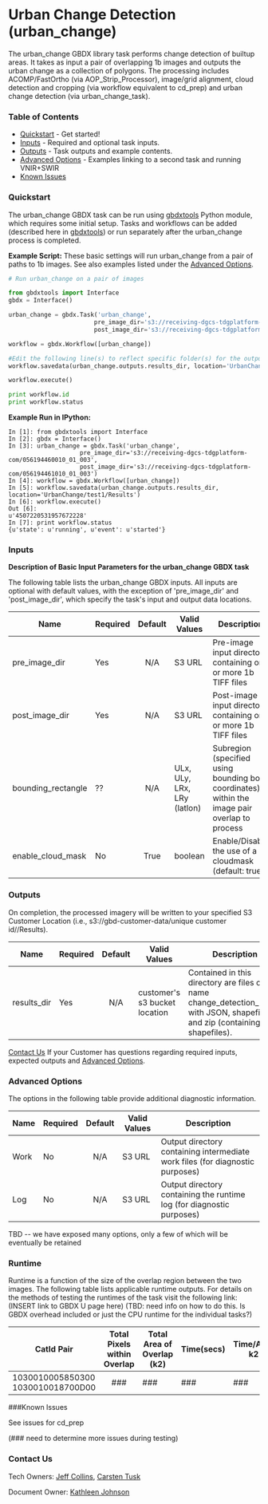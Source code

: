 #  Urban Change Detection (urban_change)

The urban_change GBDX library task performs change detection of builtup areas.  It takes as input a pair of overlapping 1b images and outputs the urban change
as a collection of polygons.  The processing includes ACOMP/FastOrtho (via 
AOP_Strip_Processor), image/grid alignment, cloud detection and cropping (via
workflow equivalent to cd_prep) and urban change detection (via urban_change_task). 

### Table of Contents
 * [Quickstart](#quickstart) - Get started!
 * [Inputs](#inputs) - Required and optional task inputs.
 * [Outputs](#outputs) - Task outputs and example contents.
 * [Advanced Options](#advanced-options) - Examples linking to a second task and running VNIR+SWIR
 * [Known Issues](#known-issues)

### Quickstart

The urban_change GBDX task can be run using [gbdxtools](https://github.com/DigitalGlobe/gbdxtools/blob/master/docs/user_guide.rst) Python module, which requires some initial setup.
Tasks and workflows can be added (described here in [gbdxtools](https://github.com/DigitalGlobe/gbdxtools/blob/master/docs/running_workflows.rst))  or run separately after the urban_change process is completed.

**Example Script:** These basic settings will run urban_change from a pair of paths to 1b images.
See also examples listed under the [Advanced Options](#advanced-options).

```python
# Run urban_change on a pair of images

from gbdxtools import Interface
gbdx = Interface()

urban_change = gbdx.Task('urban_change', 
                        pre_image_dir='s3://receiving-dgcs-tdgplatform-com/056194460010_01_003',
                        post_image_dir='s3://receiving-dgcs-tdgplatform-com/056194461010_01_003')

workflow = gbdx.Workflow([urban_change])

#Edit the following line(s) to reflect specific folder(s) for the output file (example location provided)
workflow.savedata(urban_change.outputs.results_dir, location='UrbanChange/test1/Results')

workflow.execute()

print workflow.id
print workflow.status
```

**Example Run in IPython:**

    In [1]: from gbdxtools import Interface
    In [2]: gbdx = Interface()
    In [3]: urban_change = gbdx.Task('urban_change', 
                        pre_image_dir='s3://receiving-dgcs-tdgplatform-com/056194460010_01_003',
                        post_image_dir='s3://receiving-dgcs-tdgplatform-com/056194461010_01_003')
    In [4]: workflow = gbdx.Workflow([urban_change])
    In [5]: workflow.savedata(urban_change.outputs.results_dir, location='UrbanChange/test1/Results')    
    In [6]: workflow.execute()
    Out [6]: 
    u'4507220531957672228'
    In [7]: print workflow.status
    {u'state': u'running', u'event': u'started'}


### Inputs


**Description of Basic Input Parameters for the urban_change GBDX task**

The following table lists the urban_change GBDX inputs.
All inputs are optional with default values, with the exception of
'pre_image_dir' and 'post_image_dir',
which specify the task's input and output data locations.

Name        | Required             |       Default         |        Valid Values             |   Description
----------------|---------|:---------------------:|---------------------------------|-----------------
pre_image_dir   | Yes   | N/A  |  S3 URL | Pre-image input directory containing one or more 1b TIFF files
post_image_dir    | Yes   |   N/A  |  S3 URL | Post-image input directory containing one or more 1b TIFF files
bounding_rectangle    | ??  |   N/A  |  ULx, ULy, LRx, LRy (latlon) | Subregion (specified using bounding box coordinates) within the image pair overlap to process
enable_cloud_mask     | No   |   True  |  boolean | Enable/Disable the use of a cloudmask (default: true) 

### Outputs

On completion, the processed imagery will be written to your specified S3 Customer 
Location (i.e., s3://gbd-customer-data/unique customer id/<user supplied path>/Results). 

Name           |    Required      |       Default         |        Valid Values             |   Description
---------------|----------|:---------------------:|---------------------------------|-----------------
results_dir    | Yes      |  N/A      | customer's s3 bucket location | Contained in this directory are files of the name change_detection_latlon; with JSON, shapefile and zip (containing the shapefiles).



[Contact Us](#contact-us) If your Customer has questions regarding required inputs,
expected outputs and [Advanced Options](advanced-options).

### Advanced Options

The options in the following table provide additional diagnostic information. 


Name           |    Required      |       Default         |        Valid Values             |   Description
---------------|----------|:---------------------:|---------------------------------|-----------------
Work |  No     |  N/A | S3 URL | Output directory containing intermediate work files (for diagnostic purposes)
Log |  No   |  N/A | S3 URL | Output directory containing the runtime log (for diagnostic purposes)

TBD -- we have exposed many options, only a few of which will be eventually be retained

### Runtime

Runtime is a function of the size of the overlap region between the two images.  The following table lists applicable runtime outputs.
For details on the methods of testing the runtimes of the task visit the following link:(INSERT link to GBDX U page here)
(TBD: need info on how to do this.  Is GBDX overhead included or just the CPU runtime for the individual tasks?)

  CatId Pair  |  Total Pixels within Overlap |  Total Area of Overlap (k2)  |  Time(secs)  |  Time/Area k2
--------|:----------:|-----------|----------------|---------------
1030010005850300 1030010018700D00|###|###| ### | ### |




###Known Issues

See issues for cd_prep

(### need to determine more issues during testing)

### Contact Us
Tech Owners: [Jeff Collins](#jcollins@digitalglobe.com), [Carsten Tusk](#ctusk@digitalglobe.com)

Document Owner: [Kathleen Johnson](#kathleen.johnson@digitalglobe.com)
